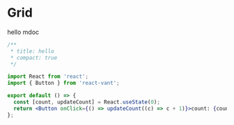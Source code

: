 # Grid

hello mdoc

```jsx
/**
 * title: hello
 * compact: true
 */

import React from 'react';
import { Button } from 'react-vant';

export default () => {
  const [count, updateCount] = React.useState(0);
  return <Button onClick={() => updateCount((c) => c + 1)}>count: {count}</Button>;
};
```

<API exports='["default", "Other"]' />
